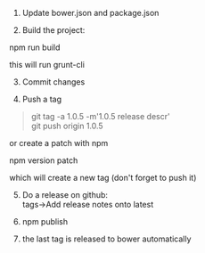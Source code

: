 1. Update bower.json and package.json

2. Build the project:

  npm run build

this will run grunt-cli

3. Commit changes

4. Push a tag  

>git tag -a 1.0.5 -m'1.0.5 release descr'  
>git push origin 1.0.5

or create a patch with npm

  npm version patch

which will create a new tag (don't forget to push it)

5. Do a release on github:  
tags->Add release notes onto latest

6. npm publish

7. the last tag is released to bower automatically
